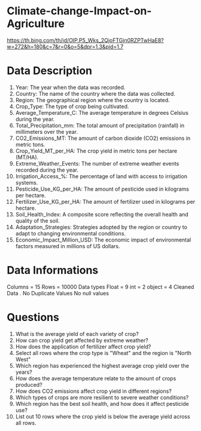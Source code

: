 # Climate-change-Impact-on-Agriculture
https://th.bing.com/th/id/OIP.P5_Wks_2QjoFTGjn0RZPTwHaE8?w=272&h=180&c=7&r=0&o=5&dpr=1.3&pid=1.7

# Data Description
1.	Year: The year when the data was recorded.
2.	Country: The name of the country where the data was collected.
3.	Region: The geographical region where the country is located.
4.	Crop_Type: The type of crop being cultivated.
5.	Average_Temperature_C: The average temperature in degrees Celsius during the year.
6.	Total_Precipitation_mm: The total amount of precipitation (rainfall) in millimeters over the year.
7.	CO2_Emissions_MT: The amount of carbon dioxide (CO2) emissions in metric tons.
8.	Crop_Yield_MT_per_HA: The crop yield in metric tons per hectare (MT/HA).
9.	Extreme_Weather_Events: The number of extreme weather events recorded during the year.
10.	Irrigation_Access_%: The percentage of land with access to irrigation systems.
11.	Pesticide_Use_KG_per_HA: The amount of pesticide used in kilograms per hectare.
12.	Fertilizer_Use_KG_per_HA: The amount of fertilizer used in kilograms per hectare.
13.	Soil_Health_Index: A composite score reflecting the overall health and quality of the soil.
14.	Adaptation_Strategies: Strategies adopted by the region or country to adapt to changing environmental conditions.
15.	Economic_Impact_Million_USD: The economic impact of environmental factors measured in millions of US dollars.

# Data Informations
Columns = 15
Rows = 10000
Data types
  Float = 9
  int = 2
  object = 4
Cleaned Data . No Duplicate Values
No null values

# Questions
1.	What is the average yield of each variety of crop?
2.	How can crop yield get affected by extreme weather?
3.	How does the application of fertilizer affect crop yield? 
4.	Select all rows where the crop type is "Wheat" and the region is "North West"
5.	Which region has experienced the highest average crop yield over the years?
6.	How does the average temperature relate to the amount of crops produced?
7.	How does CO2 emissions affect crop yield in different regions?
8.	Which types of crops are more resilient to severe weather conditions?
9.	Which region has the best soil health, and how does it affect pesticide use?
10.	List out 10 rows where the crop yield is below the average yield across all rows.
